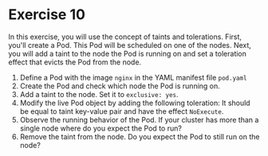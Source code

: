# Exercise 10

In this exercise, you will use the concept of taints and tolerations. First, you'll create a Pod. This Pod will be scheduled on one of the nodes. Next, you will add a taint to the node the Pod is running on and set a toleration effect that evicts the Pod from the node.

1. Define a Pod with the image `nginx` in the YAML manifest file `pod.yaml`
2. Create the Pod and check which node the Pod is running on.
3. Add a taint to the node. Set it to `exclusive: yes`.
4. Modify the live Pod object by adding the following toleration: It should be equal to taint key-value pair and have the effect `NoExecute`.
5. Observe the running behavior of the Pod. If your cluster has more than a single node where do you expect the Pod to run?
6. Remove the taint from the node. Do you expect the Pod to still run on the node?